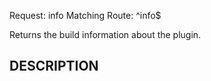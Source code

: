 Request:        info
Matching Route: ^info$

Returns the build information about the plugin.


## DESCRIPTION

<no description>
